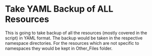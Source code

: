 # Take YAML Backup of ALL Resources

This is going to take backup of all the resources (mostly covered in the script) in YAML format.
The backup would be taken in the respective namespace directories.
For the resources which are not specific to namespaces they would be kept in Other_Files folder.
